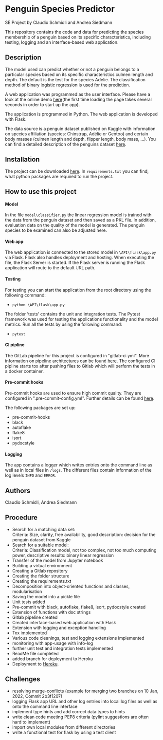 # Penguin Species Predictor
SE Project by Claudio Schmidli and Andrea Siedmann

This repository contains the code and data for predicting the species membership of a penguin based on its specific characteristics, including testing, logging and an interface-based web application.

## Description
The model used can predict whether or not a penguin belongs to a particular species based on its specific characteristics culmen length and depth. The default is the test for the species Adelie. The classification method of binary logistic regression is used for the prediction.

A web application was programmed as the user interface. Please have a look at the online demo [here](https://penguin-classifier1-app.herokuapp.com/)(the first time loading the page takes several seconds in order to start up the app).

The application is programmed in Python. The web application is developed with Flask.

The data source is a penguin dataset published on Kaggle with information on species affiliation (species: Chinstrap, Adélie or Gentoo) and certain body masses (culmen length and depth, flipper length, body mass, ...). You can find a detailed description of the penguins dataset [here](https://www.kaggle.com/parulpandey/penguin-dataset-the-new-iris).

## Installation
The project can be downloaded [here](https://gitlab.com/claudio.schmidli/das-software-engineering-projektarbeit). In `requirements.txt` you can find, what python packages are required to run the project.

## How to use this project

#### Model
In the file `model\classifier.py` the linear regression model is trained with the data from the penguin dataset and then saved as a PKL file. In addition, evaluation data on the quality of the model is generated. The penguin species to be examined can also be adjusted here.

#### Web app
The web application is connected to the stored model in `\API\flask\app.py` via Flask. Flask also handles deployment and hosting. When executing the file, the Flask Server is started. If the Flask server is running the Flask application will route to the default URL path.

#### Testing
For testing you can start the application from the root directory using the following command:

 - `python \API\flask\app.py`

The folder 'tests' contains the unit and integration tests. The Pytest framework was used for testing the applications functionality and the model metrics. Run all the tests by using the following command:

- `pytest`

#### CI pipline
The GitLab pipeline for this project is configured in "gitlab-ci.yml". More information on pipeline architectures can be found [here](https://docs.gitlab.com/ee/ci/pipelines/pipeline_architectures.html). The configured CI pipline starts tox after pushing files to Gitlab which will perform the tests in a docker container.

#### Pre-commit hooks
Pre-commit hooks are used to ensure high commit quality. They are configured in ".pre-commit-config.yml". Further details can be found [here](https://pre-commit.com/). 

The following packages are set up:

- pre-commit-hooks
- black
- autoflake
- flake8
- isort
- pydocstyle

#### Logging
The app contains a logger which writes entries onto the command line as well as in local files in `/logs`. The different files contain information of the log levels `INFO` and `ERROR`.



## Authors
Claudio Schmidli, Andrea Siedmann

## Procedure
- Search for a matching data set: <br>
Criteria: Size, clarity, free availability, good description: decision for the penguin dataset from Kaggle
- Search for a suitable model: <br>
Criteria: Classification model, not too complex, not too much computing power, descriptive results: binary linear regression
- Transfer of the model from Jupyter notebook
- Building a virtual environment
- Creating a Gitlab repository
- Creating the folder structure
- Creating the requirements.txt
- Decomposition into object-oriented functions and classes, modularisation
- Saving the model into a pickle file
- Unit tests added
- Pre-commit with black, autoflake, flake8, isort, pydocstyle created
- Extension of functions with doc strings
- Gitlab pipeline created
- Created interface-based web application with Flask
- Extension with logging and exception handling
- Tox implemented
- Various code cleanings, test and logging extensions implemented
- monitoring with app-usage with info-log
- further unit test and integration tests implemented
- ReadMe file completed
- added branch for deployment to Heroku 
- Deployment to [Heroku](https://penguin-classifier1-app.herokuapp.com/).

## Challenges
- resolving merge-conflicts (example for merging two branches on 10 Jan, 2022, Commit 2b3f1207)
- logging Flask app URL and other log entries into local log files as well as onto the command line interface
- inplement type hints and add correct data types to hints
- write clean code meeting PEP8 criteria (pylint suggestions are often hard to implement)
- import own local modules from different directories
- write a functional test for flask by using a test client
